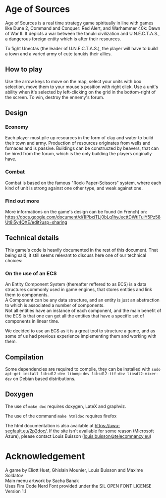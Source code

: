 # Age of Sources

Age of Sources is a real time strategy game spiritually in line with games like Dune 2, Command and Conquer: Red Alert, and Warhammer 40k: Dawn of War II. It depicts a war between the tanuki civilization and U.N.E.C.T.A.S., a dangerous foreign entity which is after their resources.

To fight Unectas (the leader of U.N.E.C.T.A.S.), the player will have to build a town and a varied army of cute tanukis their allies.

## How to play

Use the arrow keys to move on the map, select your units with box selection, move them to your mouse's position with right click. Use a unit's ability when it's selected by left-clicking on the grid in the bottom-right of the screen.
To win, destroy the ennemy's forum.

## Design

### Economy
Each player must pile up resources in the form of clay and water to build their town and army. Production of resources originates from wells and furnaces and is passive.
Buildings can be constructed by beavers, that can be hired from the forum, which is the only building the players originally have.

### Combat
Combat is based on the famous "Rock-Paper-Scissors" system, where each kind of unit is strong against one other type, and weak against one.

### Find out more
More informations on the game's design can be found (in French) on: https://docs.google.com/document/d/1IPbxiTLj0bLq1hyJecttDWtiTuiY5Pz58Ut8i5y4QXE/edit?usp=sharing 
## Technical details

This game's code is heavily documented in the rest of this document. That being said, it still seems relevant to discuss here one of our technical choices:
### On the use of an ECS
An Entity Component System (thereafter reffered to as ECS) is a data structures commonly used in game engines, that stores entities and link them to components. \
A Component can be any data structure, and an entity is just an abstraction to which is associated a number of components. \
Not all entities have an instance of each component, and the main benefit of the ECS is that one can get all the entities that have a specific set of components in linear time.

We decided to use an ECS as it is a great tool to structure a game, and as some of us had previous experience implementing them and working with them.


## Compilation

Some dependencies are required to compile, they can be installed with `sudo apt-get install libsdl2-dev libomp-dev libsdl2-ttf-dev libsdl2-mixer-dev` on Debian based distributions.

## Doxygen

The use of `make doc` requires doxygen, LateX and graphviz.

The use of the command `make htmldoc` requires firefox

The html documentation is also available at https://uwu-segfault.eu/2p2doc/. If the site isn't available for some reason (Microsoft Azure), please contact Louis Buisson (louis.buisson@telecomnancy.eu)

# Acknowledgement

A game by Eliott Huet, Ghislain Mounier, Louis Buisson and Maxime Soldatov \
Main menu artwork by Sacha Banak \
Uses Fira Code Nerd Font provided under the SIL OPEN FONT LICENSE Version 1.1
